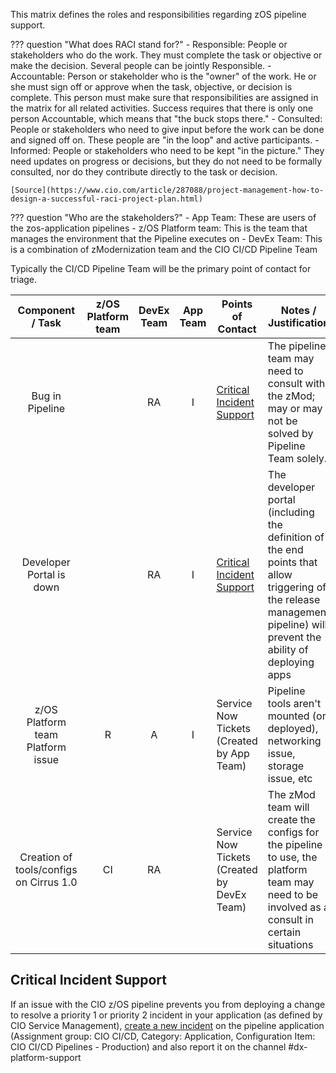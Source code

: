 This matrix defines the roles and responsibilities regarding zOS pipeline support.

??? question "What does RACI stand for?"
    - Responsible: People or stakeholders who do the work. They must complete the task or objective or make the decision. Several people can be jointly Responsible.
    - Accountable: Person or stakeholder who is the "owner" of the work. He or she must sign off or approve when the task, objective, or decision is complete. This person must make sure that responsibilities are assigned in the matrix for all related activities. Success requires that there is only one person Accountable, which means that "the buck stops there."
    - Consulted: People or stakeholders who need to give input before the work can be done and signed off on. These people are "in the loop" and active participants.
    - Informed: People or stakeholders who need to be kept "in the picture." They need updates on progress or decisions, but they do not need to be formally consulted, nor do they contribute directly to the task or decision.

    [Source](https://www.cio.com/article/287088/project-management-how-to-design-a-successful-raci-project-plan.html)


??? question "Who are the stakeholders?"
    - App Team: These are users of the zos-application pipelines
    - z/OS Platform team: This is the team that manages the environment that the Pipeline executes on
    - DevEx Team: This is a combination of zModernization team and the CIO CI/CD Pipeline Team

Typically the CI/CD Pipeline Team will be the primary point of contact for triage.

|            Component / Task             | z/OS Platform team | DevEx Team | App Team | Points of Contact                                       | Notes / Justification                                                                                                                                                 |
| :-------------------------------------: | :----------------: | :--------: | :------: | ------------------------------------------------------- | --------------------------------------------------------------------------------------------------------------------------------------------------------------------- |
|             Bug in Pipeline             |                    |     RA     |    I     | [Critical Incident Support](#critical-incident-support) | The pipeline team may need to consult with the zMod; may or may not be solved by Pipeline Team solely.                                                                |
|        Developer Portal is down         |                    |     RA     |    I     | [Critical Incident Support](#critical-incident-support) | The developer portal (including the definition of the end points that allow triggering of the release management pipeline) will prevent the ability of deploying apps |
|    z/OS Platform team Platform issue    |         R          |     A      |    I     | Service Now Tickets (Created by App Team)               | Pipeline tools aren't mounted (or deployed), networking issue, storage issue, etc                                                                                     |
| Creation of tools/configs on Cirrus 1.0 |         CI         |     RA     |          | Service Now Tickets (Created by DevEx Team)             | The zMod team will create the configs for the pipeline to use, the platform team may need to be involved as a consult in certain situations                           |

## Critical Incident Support
If an issue with the CIO z/OS pipeline prevents you from deploying a change to resolve a priority 1 or priority 2 incident in your application (as defined by CIO Service Management), [create a new incident](https://ibm.service-now.com/now/sow/record/incident/-1_uid_3) on the pipeline application (Assignment group: CIO CI/CD, Category: Application, Configuration Item: CIO CI/CD Pipelines - Production) and also report it on the channel #dx-platform-support